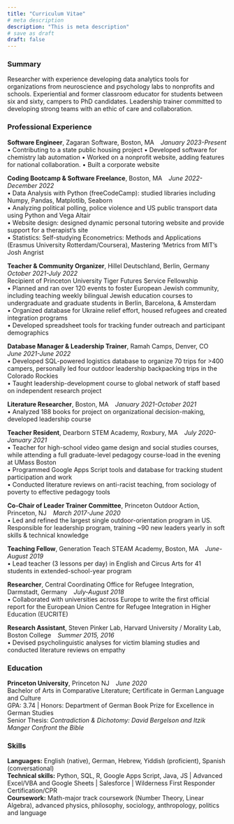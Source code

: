 ```yaml
---
title: "Curriculum Vitae"
# meta description
description: "This is meta description"
# save as draft
draft: false
---
```


<!-- <center> Akiva Jackson 
akivajackson {at} gmail 
 </center> -->


### Summary 
Researcher with experience developing data analytics tools for organizations from neuroscience and psychology labs to nonprofits and schools. Experiential and former classroom educator for students between six and sixty, campers to PhD candidates. Leadership trainer committed to developing strong teams with an ethic of care and collaboration. 

### Professional Experience  
**Software Engineer**, Zagaran Software, Boston, MA                                &ensp; _January 2023-Present_
•   Contributing to a state public housing project
•   Developed software for chemistry lab automation
•   Worked on a nonprofit website, adding features for national collaboration.
•   Built a corporate website

**Coding Bootcamp & Software Freelance**, Boston, MA                                &ensp; _June 2022-December 2022_  
•   Data Analysis with Python (freeCodeCamp): studied libraries including Numpy, Pandas, Matplotlib, Seaborn  
•   Analyzing political polling, police violence and US public transport data using Python and Vega Altair  
•   Website design: designed dynamic personal tutoring website and provide support for a therapist’s site  
•   Statistics: Self-studying Econometrics: Methods and Applications (Erasmus University Rotterdam/Coursera), Mastering ‘Metrics from MIT’s Josh Angrist  

**Teacher & Community Organizer**, Hillel Deutschland, Berlin, Germany                      &ensp; _October 2021-July 2022_  
Recipient of Princeton University Tiger Futures Service Fellowship   
•   Planned and ran over 120 events to foster European Jewish community, including teaching weekly bilingual Jewish education courses to undergraduate and graduate students in Berlin, Barcelona, & Amsterdam  
•   Organized database for Ukraine relief effort, housed refugees and created integration programs  
•   Developed spreadsheet tools for tracking funder outreach and participant demographics   
  
**Database Manager & Leadership Trainer**, Ramah Camps, Denver, CO                                   &ensp; _June 2021-June 2022_  
•   Developed SQL-powered logistics database to organize 70 trips for >400 campers, personally led four outdoor leadership backpacking trips in the Colorado Rockies   
•   Taught leadership-development course to global network of staff based on independent research project  
  
**Literature Researcher**, Boston, MA                                 &ensp; _January 2021-October 2021_  
•   Analyzed 188 books for project on organizational decision-making, developed leadership course  
  
**Teacher Resident**, Dearborn STEM Academy, Roxbury, MA                                            &ensp; _July 2020-January 2021_  
•   Teacher for high-school video game design and social studies courses, while attending a full graduate-level pedagogy course-load in the evening at UMass Boston  
•   Programmed Google Apps Script tools and database for tracking student participation and work  
•   Conducted literature reviews on anti-racist teaching, from sociology of poverty to effective pedagogy tools  
  
**Co-Chair of Leader Trainer Committee**, Princeton Outdoor Action, Princeton, NJ              &ensp; _March 2017-June 2020_  
•   Led and refined the largest single outdoor-orientation program in US. Responsible for leadership program, training ~90 new leaders yearly in soft skills & technical knowledge  
  
**Teaching Fellow**, Generation Teach STEAM Academy, Boston, MA                                &ensp; _June-August 2019_  
•   Lead teacher (3 lessons per day) in English and Circus Arts for 41 students in extended-school-year program  
  
**Researcher**, Central Coordinating Office for Refugee Integration, Darmstadt, Germany                &ensp; _July-August 2018_  
•   Collaborated with universities across Europe to write the first official report for the European Union Centre for Refugee Integration in Higher Education (EUCRITE)  
  
**Research Assistant**, Steven Pinker Lab, Harvard University / Morality Lab, Boston College        &ensp; _Summer 2015, 2016_  
•   Devised psycholinguistic analyses for victim blaming studies and conducted literature reviews on empathy  
  
### Education
**Princeton University**, Princeton NJ &ensp; _June 2020_  
Bachelor of Arts in Comparative Literature; Certificate in German Language and Culture  
GPA: 3.74 | Honors: Department of German Book Prize for Excellence in German Studies   
Senior Thesis: _Contradiction & Dichotomy: David Bergelson and Itzik Manger Confront the Bible_   
  
### Skills
**Languages:** English (native), German, Hebrew, Yiddish (proficient), Spanish (conversational)  
**Technical skills:** Python, SQL, R, Google Apps Script, Java, JS | Advanced Excel/VBA and Google Sheets | Salesforce | Wilderness First Responder Certification/CPR   
**Coursework:** Math-major track coursework (Number Theory, Linear Algebra), advanced physics, philosophy, sociology, anthropology, politics and language  
  